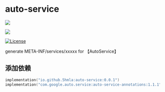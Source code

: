 # auto-service

![](https://img.shields.io/badge/AutoService-1.1.1-brightgreen.svg)

![](https://img.shields.io/badge/ksp-2.0.0+-brightgreen.svg)

[![License](https://img.shields.io/badge/LICENSE-Apache%202-green.svg?style=flat-square)](https://www.apache.org/licenses/LICENSE-2.0)

generate META-INF/services/xxxxx  for 【AutoService】

## 添加依赖

```kotlin
implementation("io.github.5hmla:auto-service:0.0.1")
implementation("com.google.auto.service:auto-service-annotations:1.1.1")
```
